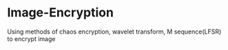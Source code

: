 # Image-Encryption
Using methods of chaos encryption, wavelet transform, M sequence(LFSR) to encrypt image
